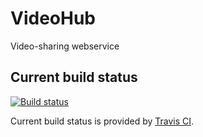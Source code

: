 # VideoHub
Video-sharing webservice

## Current build status
[![Build status](https://travis-ci.org/maciaszczykm/VideoHub.svg)](https://travis-ci.org/maciaszczykm/VideoHub)

Current build status is provided by [Travis CI](https://travis-ci.org/).